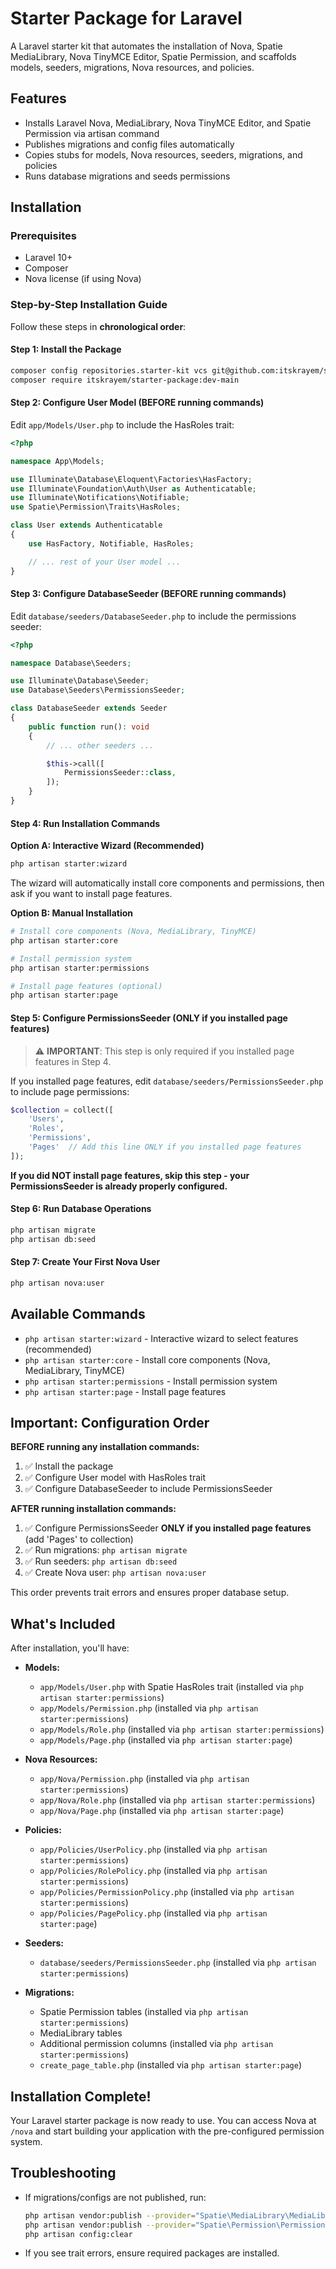 # Starter Package for Laravel

A Laravel starter kit that automates the installation of Nova, Spatie MediaLibrary, Nova TinyMCE Editor, Spatie Permission, and scaffolds models, seeders, migrations, Nova resources, and policies.

## Features

- Installs Laravel Nova, MediaLibrary, Nova TinyMCE Editor, and Spatie Permission via artisan command
- Publishes migrations and config files automatically
- Copies stubs for models, Nova resources, seeders, migrations, and policies
- Runs database migrations and seeds permissions

## Installation

### Prerequisites

- Laravel 10+
- Composer
- Nova license (if using Nova)

### Step-by-Step Installation Guide

Follow these steps in **chronological order**:

#### Step 1: Install the Package
```bash
composer config repositories.starter-kit vcs git@github.com:itskrayem/starter-package.git
composer require itskrayem/starter-package:dev-main
```

#### Step 2: Configure User Model (BEFORE running commands)
Edit `app/Models/User.php` to include the HasRoles trait:
```php
<?php

namespace App\Models;

use Illuminate\Database\Eloquent\Factories\HasFactory;
use Illuminate\Foundation\Auth\User as Authenticatable;
use Illuminate\Notifications\Notifiable;
use Spatie\Permission\Traits\HasRoles;

class User extends Authenticatable
{
    use HasFactory, Notifiable, HasRoles;

    // ... rest of your User model ...
}
```

#### Step 3: Configure DatabaseSeeder (BEFORE running commands)
Edit `database/seeders/DatabaseSeeder.php` to include the permissions seeder:
```php
<?php

namespace Database\Seeders;

use Illuminate\Database\Seeder;
use Database\Seeders\PermissionsSeeder;

class DatabaseSeeder extends Seeder
{
    public function run(): void
    {
        // ... other seeders ...

        $this->call([
            PermissionsSeeder::class,
        ]);
    }
}
```

#### Step 4: Run Installation Commands

**Option A: Interactive Wizard (Recommended)**
```bash
php artisan starter:wizard
```
The wizard will automatically install core components and permissions, then ask if you want to install page features.

**Option B: Manual Installation**
```bash
# Install core components (Nova, MediaLibrary, TinyMCE)
php artisan starter:core

# Install permission system
php artisan starter:permissions

# Install page features (optional)
php artisan starter:page
```

#### Step 5: Configure PermissionsSeeder (ONLY if you installed page features)
> ⚠️ **IMPORTANT**: This step is only required if you installed page features in Step 4.

If you installed page features, edit `database/seeders/PermissionsSeeder.php` to include page permissions:
```php
$collection = collect([
    'Users',
    'Roles',
    'Permissions',
    'Pages'  // Add this line ONLY if you installed page features
]);
```

**If you did NOT install page features, skip this step - your PermissionsSeeder is already properly configured.**

#### Step 6: Run Database Operations
```bash
php artisan migrate
php artisan db:seed
```

#### Step 7: Create Your First Nova User
```bash
php artisan nova:user
```

## Available Commands

- `php artisan starter:wizard` - Interactive wizard to select features (recommended)
- `php artisan starter:core` - Install core components (Nova, MediaLibrary, TinyMCE)
- `php artisan starter:permissions` - Install permission system
- `php artisan starter:page` - Install page features

## Important: Configuration Order

**BEFORE running any installation commands:**
1. ✅ Install the package
2. ✅ Configure User model with HasRoles trait
3. ✅ Configure DatabaseSeeder to include PermissionsSeeder

**AFTER running installation commands:**
1. ✅ Configure PermissionsSeeder **ONLY if you installed page features** (add 'Pages' to collection)
2. ✅ Run migrations: `php artisan migrate`
3. ✅ Run seeders: `php artisan db:seed`
4. ✅ Create Nova user: `php artisan nova:user`

This order prevents trait errors and ensures proper database setup.

## What's Included

After installation, you'll have:

- **Models:**
  - `app/Models/User.php` with Spatie HasRoles trait (installed via `php artisan starter:permissions`)
  - `app/Models/Permission.php` (installed via `php artisan starter:permissions`)
  - `app/Models/Role.php` (installed via `php artisan starter:permissions`)
  - `app/Models/Page.php` (installed via `php artisan starter:page`)

- **Nova Resources:**
  - `app/Nova/Permission.php` (installed via `php artisan starter:permissions`)
  - `app/Nova/Role.php` (installed via `php artisan starter:permissions`)
  - `app/Nova/Page.php` (installed via `php artisan starter:page`)

- **Policies:**
  - `app/Policies/UserPolicy.php` (installed via `php artisan starter:permissions`)
  - `app/Policies/RolePolicy.php` (installed via `php artisan starter:permissions`)
  - `app/Policies/PermissionPolicy.php` (installed via `php artisan starter:permissions`)
  - `app/Policies/PagePolicy.php` (installed via `php artisan starter:page`)

- **Seeders:**
  - `database/seeders/PermissionsSeeder.php` (installed via `php artisan starter:permissions`)

- **Migrations:**
  - Spatie Permission tables (installed via `php artisan starter:permissions`)
  - MediaLibrary tables
  - Additional permission columns (installed via `php artisan starter:permissions`)
  - `create_page_table.php` (installed via `php artisan starter:page`)

## Installation Complete!

Your Laravel starter package is now ready to use. You can access Nova at `/nova` and start building your application with the pre-configured permission system.

## Troubleshooting

- If migrations/configs are not published, run:
    ```bash
    php artisan vendor:publish --provider="Spatie\MediaLibrary\MediaLibraryServiceProvider" --tag=medialibrary-migrations --force
    php artisan vendor:publish --provider="Spatie\Permission\PermissionServiceProvider" --force
    php artisan config:clear
    ```
- If you see trait errors, ensure required packages are installed.



